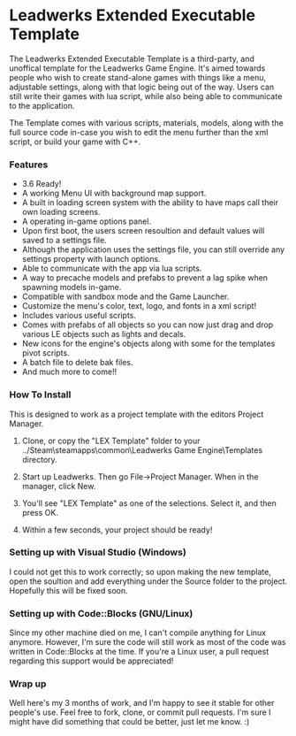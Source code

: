 # Leadwerks Extended Executable Template #

The Leadwerks Extended Executable Template is a third-party, and unoffical template for the Leadwerks Game Engine. It's aimed towards people who wish to create stand-alone games with things like a menu, adjustable settings, along with that logic being out of the way. Users can still write their games with lua script, while also being able to communicate to the application.

The Template comes with various scripts, materials, models, along with the full source code in-case you wish to edit the menu further than the xml script, or build your game with C++.

### Features ###

- 3.6 Ready!
- A working Menu UI with background map support.
- A built in loading screen system with the ability to have maps call their own loading screens.
- A operating in-game options panel.
- Upon first boot, the users screen resoultion and default values will saved to a settings file.
- Although the application uses the settings file, you can still override any settings property with launch options.
- Able to communicate with the app via lua scripts.
- A way to precache models and prefabs to prevent a lag spike when spawning models in-game.
- Compatible with sandbox mode and the Game Launcher.
- Customize the menu's color, text, logo, and fonts in a xml script!
- Includes various useful scripts.
- Comes with prefabs of all objects so you can now just drag and drop various LE objects such as lights and decals.
- New icons for the engine's objects along with some for the templates pivot scripts.
- A batch file to delete bak files.
- And much more to come!!


### How To Install ###

This is designed to work as a project template with the editors Project Manager. 

1) Clone, or copy the "LEX Template" folder to your ../Steam\steamapps\common\Leadwerks Game Engine\Templates directory. 

2) Start up Leadwerks. Then go File->Project Manager. When in the manager, click New.

3) You'll see "LEX Template" as one of the selections. Select it, and then press OK.

4) Within a few seconds, your project should be ready!


### Setting up with Visual Studio (Windows) ###

I could not get this to work correctly; so upon making the new template, open the soultion and add everything under the Source folder to the project. Hopefully this will be fixed soon.


### Setting up with Code::Blocks (GNU/Linux) ###

Since my other machine died on me, I can't compile anything for Linux anymore. However, I'm sure the code will still work as most of the code was written in Code::Blocks at the time. If you're a Linux user, a pull request regarding this support would be appreciated!


### Wrap up ###

Well here's my 3 months of work, and I'm happy to see it stable for other people's use. Feel free to fork, clone, or commit pull requests. I'm sure I might have did something that could be better, just let me know. :)
